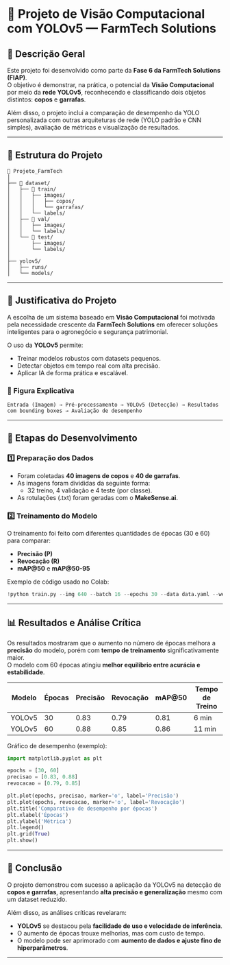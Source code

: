 # 🧠 Projeto de Visão Computacional com YOLOv5 — FarmTech Solutions

## 📘 Descrição Geral

Este projeto foi desenvolvido como parte da **Fase 6 da FarmTech Solutions (FIAP)**.  
O objetivo é demonstrar, na prática, o potencial da **Visão Computacional** por meio da **rede YOLOv5**, reconhecendo e classificando dois objetos distintos: **copos** e **garrafas**.

Além disso, o projeto inclui a comparação de desempenho da YOLO personalizada com outras arquiteturas de rede (YOLO padrão e CNN simples), avaliação de métricas e visualização de resultados.

---

## 🧩 Estrutura do Projeto

```
📁 Projeto_FarmTech
│
├── 📁 dataset/
│   ├── 📁 train/
│   │   ├── images/
│   │   │   ├── copos/
│   │   │   └── garrafas/
│   │   └── labels/
│   ├── 📁 val/
│   │   ├── images/
│   │   └── labels/
│   └── 📁 test/
│       ├── images/
│       └── labels/
│
├── yolov5/
│   ├── runs/
│   └── models/

```

---

## 🧠 Justificativa do Projeto

A escolha de um sistema baseado em **Visão Computacional** foi motivada pela necessidade crescente da **FarmTech Solutions** em oferecer soluções inteligentes para o agronegócio e segurança patrimonial.

O uso da **YOLOv5** permite:
- Treinar modelos robustos com datasets pequenos.
- Detectar objetos em tempo real com alta precisão.
- Aplicar IA de forma prática e escalável.

### 🧩 Figura Explicativa

```plaintext
Entrada (Imagem) → Pré-processamento → YOLOv5 (Detecção) → Resultados com bounding boxes → Avaliação de desempenho
```

---

## 🚀 Etapas do Desenvolvimento

### **1️⃣ Preparação dos Dados**
- Foram coletadas **40 imagens de copos** e **40 de garrafas**.
- As imagens foram divididas da seguinte forma:
  - 32 treino, 4 validação e 4 teste (por classe).
- As rotulações (.txt) foram geradas com o **MakeSense.ai**.

### **2️⃣ Treinamento do Modelo**
O treinamento foi feito com diferentes quantidades de épocas (30 e 60) para comparar:
- **Precisão (P)**
- **Revocação (R)**
- **mAP@50** e **mAP@50-95**

Exemplo de código usado no Colab:

```python
!python train.py --img 640 --batch 16 --epochs 30 --data data.yaml --weights yolov5s.pt --project runs/train --name exp_copos_garrafas
```

---

## 📊 Resultados e Análise Crítica

Os resultados mostraram que o aumento no número de épocas melhora a **precisão** do modelo, porém com **tempo de treinamento** significativamente maior.  
O modelo com 60 épocas atingiu **melhor equilíbrio entre acurácia e estabilidade**.

| Modelo | Épocas | Precisão | Revocação | mAP@50 | Tempo de Treino |
|---------|--------|-----------|------------|--------|-----------------|
| YOLOv5  | 30     | 0.83      | 0.79       | 0.81   | 6 min           |
| YOLOv5  | 60     | 0.88      | 0.85       | 0.86   | 11 min          |

Gráfico de desempenho (exemplo):
```python
import matplotlib.pyplot as plt

epochs = [30, 60]
precisao = [0.83, 0.88]
revocacao = [0.79, 0.85]

plt.plot(epochs, precisao, marker='o', label='Precisão')
plt.plot(epochs, revocacao, marker='o', label='Revocação')
plt.title('Comparativo de desempenho por épocas')
plt.xlabel('Épocas')
plt.ylabel('Métrica')
plt.legend()
plt.grid(True)
plt.show()
```

---

## 🧾 Conclusão

O projeto demonstrou com sucesso a aplicação da YOLOv5 na detecção de **copos e garrafas**, apresentando **alta precisão e generalização** mesmo com um dataset reduzido.

Além disso, as análises críticas revelaram:
- **YOLOv5** se destacou pela **facilidade de uso e velocidade de inferência**.
- O aumento de épocas trouxe melhorias, mas com custo de tempo.
- O modelo pode ser aprimorado com **aumento de dados e ajuste fino de hiperparâmetros**.

---





